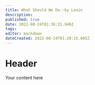 ```yaml
---
title: What Should We Do--by Lenin
description: 
published: true
date: 2022-08-24T01:36:21.946Z
tags: 
editor: markdown
dateCreated: 2022-08-24T01:28:15.605Z
---
```


# Header
Your content here